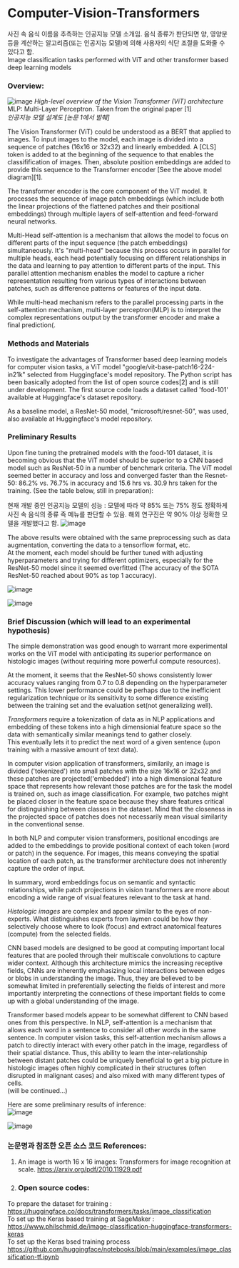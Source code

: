 # Computer-Vision-Transformers <br>
사진 속 음식 이름을 추측하는 인공지능 모델 소개임. 음식 종류가 판단되면 양, 영양분 등을 계산하는 알고리즘(또는 인공지능 모델)에 의해 사용자의 식단 조절을 도와줄 수 있다고 함. <br>
Image classification tasks performed with ViT and other transformer based deep learning models

### Overview:

![image](https://github.com/kimdesok/Computer-Vision-Transformers/assets/64822593/8a97f8fa-09ac-490d-ac6a-adb5c1846d6b)
*High-level overview of the Vision Transformer (ViT) architecture* MLP: Multi-Layer Perceptron. Taken from the original paper [1] <br>
*인공지능 모델 설계도 [논문 1에서 발췌]*

The Vision Transformer (ViT) could be understood as a BERT that applied to images. To input images to the model, each image is divided into a sequence of patches (16x16 or 32x32) and linearly embedded. A [CLS] token is added to at the beginning of the sequence to that enables the classifification of images. Then, absolute position embeddings are added to provide this sequence to the Transformer encoder [See the above model diagram][1].

The transformer encoder is the core component of the ViT model. It processes the sequence of image patch embeddings (which include both the linear projections of the flattened patches and their positional embeddings) through multiple layers of self-attention and feed-forward neural networks.  

Multi-Head self-attention is a mechanism that allows the model to focus on different parts of the input sequence (the patch embeddings) simultaneously. It's "multi-head" because this process occurs in parallel for multiple heads, each head potentially focusing on different relationships in the data and learning to pay attention to different parts of the input. This parallel attention mechanism enables the model to capture a richer representation resulting from various types of interactions between patches, such as difference patterns or features of the input data.

While multi-head mechanism refers to the parallel processing parts in the self-attention mechanism, multi-layer perceptron(MLP) is to interpret the complex representations output by the transformer encoder and make a final prediction(.

### Methods and Materials

To investigate the advantages of Transformer based deep learning models for computer vision tasks, a ViT model "google/vit-base-patch16-224-in21k" selected from Huggingface's model repository.  The Python script has been basically adopted from the list of open source codes[2] and is still under development.  The first source code loads a dataset called 'food-101' available at Huggingface's dataset repository. 

As a baseline model, a ResNet-50 model, "microsoft/resnet-50",  was used, also available at Huggingface's model repository.  

### Preliminary Results

Upon fine tuning the pretrained models with the food-101 dataset, it is becoming obvious that the ViT model should be superior to a CNN based model such as ResNet-50 in a number of benchmark criteria.  The ViT model seemed better in accuracy and loss and converged faster than the Resnet-50: 86.2% vs. 76.7% in accuracy and 15.6 hrs vs. 30.9 hrs taken for the training.  (See the table below, still in preparation):

현재 개발 중인 인공지능 모델의 성능 : 모델에 따라 약 85% 또는 75% 정도 정확하게 사진 속 음식의 종류 즉 메뉴를 판단할 수 있음.  해외 연구진은 약 90% 이상 정확한 모델을 개발했다고 함.
![image](https://github.com/kimdesok/Computer-Vision-Transformers/assets/64822593/ab5fdbac-0f49-4b10-a6b4-ee42a51b57b6)

The above results were obtained with the same preprocessing such as data augmentation, converting the data to a tensorflow format, etc.  
At the moment, each model should be further tuned with adjusting hyperparameters and trying for different optimizers, especially for the ResNet-50 model since it seemed overfitted (The accuracy of the SOTA ResNet-50 reached about 90% as top 1 accuracy).

![image](https://github.com/kimdesok/Computer-Vision-Transformers/assets/64822593/c38bd6bc-28fc-4e20-997e-0dde8019932f)

![image](https://github.com/kimdesok/Computer-Vision-Transformers/assets/64822593/8d5d8c66-d369-4ade-96dd-c183d5c73cbc)


### Brief Discussion (which will lead to an experimental hypothesis)

The simple demonstration was good enough to warrant more experimental works on the ViT model with anticipating its superior performance on histologic images (without requiring more powerful compute resources).

At the moment, it seems that the ResNet-50 shows consistently lower accuracy values ranging from 0.7 to 0.8 depending on the hyperparameter settings.  This lower performance could be perhaps due to the inefficient regularization technique or its sensitivity to some difference existing between the training set and the evaluation set(not generalizing well).

*Transformers* require a tokenization of data as in NLP applications and embedding of these tokens into a high dimensionial feature space so the data with semantically similar meanings tend to gather closely.  <br>
This eventually lets it to predict the next word of a given sentence (upon training with a massive amount of text data). 

In computer vision application of transformers, similarily, an image is divided ('tokenized') into small patches with the size 16x16 or 32x32 and these patches are projected('embedded') into a high dimensional feature space that represents how relevant those patches are for the task the model is trained on, such as image classification.  For example, two patches might be placed closer in the feature space because they share features critical for distinguishing between classes in the dataset.  Mind that the closeness in the projected space of patches does not necessarily mean visual similarity in the conventional sense. 

In both NLP and computer vision transformers, positional encodings are added to the embeddings to provide positional context of each token (word or patch) in the sequence. For images, this means conveying the spatial location of each patch, as the transformer architecture does not inherently capture the order of input.

In summary, word embeddings focus on semantic and syntactic relationships, while patch projections in vision transformers are more about encoding a wide range of visual features relevant to the task at hand.

*Histologic images* are complex and appear similar to the eyes of non-experts.  What distinguishes experts from laymen could be how they selectively choose where to look (focus) and extract anatomical features (compute) from the selected fields.  

CNN based models are designed to be good at computing important local features that are pooled through their multiscale convolutions to capture wider context.  Although this architecture mimics the increasing receptive fields, CNNs are inherently emphasizing local interactions between edges or blobs in understanding the image.  Thus, they are believed to be somewhat limited in preferentially selecting the fields of interest and more importantly interpreting the connections of these important fields to come up with a global understanding of the image.

Transformer based models appear to be somewhat different to CNN based ones from this perspective.  In NLP, self-attention is a mechanism that allows each word in a sentence to consider all other words in the same sentence. In computer vision tasks, this self-attention mechanism allows a patch to directly interact with every other patch in the image, regardless of their spatial distance. Thus, this ability to learn the inter-relationship between distant patches could be uniquely beneficial to get a big picture in histologic images often highly complicated in their structures (often disrupted in malignant cases) and also mixed with many different types of cells.  
(will be continued...)

Here are some preliminary results of inference: <br>
![image](https://github.com/kimdesok/Computer-Vision-Transformers/assets/64822593/81f7622e-0fc0-413a-8751-064750942445)

![image](https://github.com/kimdesok/Computer-Vision-Transformers/assets/64822593/d2044dde-4632-40dd-94be-2159bdefe1c5)

### 논문명과 참조한 오픈 소스 코드 References:
1) An image is worth 16 x 16 images: Transformers for image recognition at scale. https://arxiv.org/pdf/2010.11929.pdf
2) ### Open source codes:
To prepare the dataset for training : https://huggingface.co/docs/transformers/tasks/image_classification <br>
To set up the Keras based training at SageMaker : https://www.philschmid.de/image-classification-huggingface-transformers-keras <br>
To set up the Keras bsed training process https://github.com/huggingface/notebooks/blob/main/examples/image_classification-tf.ipynb <br>


